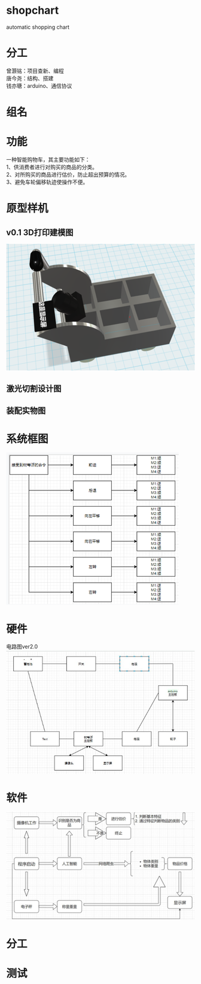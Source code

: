 # shopchart
automatic shopping chart 

# 分工
曾灏铭：项目查新、编程  
唐今尧：结构、搭建  
钱亦瑭：arduino、通信协议

# 组名


# 功能
一种智能购物车，其主要功能如下：  
  1、供消费者进行对购买的商品的分类。  
  2、对所购买的商品进行估价，防止超出预算的情况。  
  3、避免车轮偏移轨迹使操作不便。  
  
# 原型样机

## v0.1 3D打印建模图
![](https://github.com/castic2020/shopchart/blob/master/%E5%BB%BA%E6%A8%A1.png)

## 激光切割设计图

## 装配实物图

# 系统框图
![](https://github.com/castic2020/shopchart/blob/master/arduino.picture.wheels.jpg)  

# 硬件

电路图ver2.0
![](https://github.com/castic2020/shopchart/blob/master/20191220.jpg)

# 软件
![](https://github.com/castic2020/shopchart/blob/master/AI%20trolley.jpg)

# 分工


# 测试


